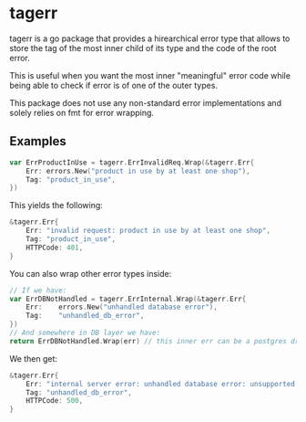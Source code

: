 # tagerr

tagerr is a go package that provides a hirearchical error type that allows to store the tag of the most inner child of its type and the code of the root error.

This is useful when you want the most inner "meaningful" error code while being able to check if error is of one of the outer types.

This package does not use any non-standard error implementations and solely relies on fmt for error wrapping.

## Examples
```go
var ErrProductInUse = tagerr.ErrInvalidReq.Wrap(&tagerr.Err{
    Err: errors.New("product in use by at least one shop"),
    Tag: "product_in_use",
})
```
This yields the following:
```go
&tagerr.Err{
    Err: "invalid request: product in use by at least one shop",
    Tag: "product_in_use",
    HTTPCode: 401,
}
```

You can also wrap other error types inside:
```go
// If we have:
var ErrDBNotHandled = tagerr.ErrInternal.Wrap(&tagerr.Err{
    Err:    errors.New("unhandled database error"),
    Tag:    "unhandled_db_error",
})
// And somewhere in DB layer we have:
return ErrDBNotHandled.Wrap(err) // this inner err can be a postgres driver error
```
We then get:
```go
&tagerr.Err{
    Err: "internal server error: unhandled database error: unsupported data type Address..",
    Tag: "unhandled_db_error",
    HTTPCode: 500,
}
```